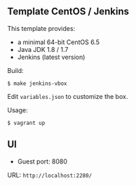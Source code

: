 Template CentOS / Jenkins
-------------------------

This template provides:

* a minimal 64-bit CentOS 6.5
* Java JDK 1.8 / 1.7
* Jenkins (latest version)

Build:
```shell
$ make jenkins-vbox
```

Edit `variables.json` to customize the box.

Usage:
```shell
$ vagrant up
```

UI
--

* Guest port: 8080

URL: `http://localhost:2280/`
